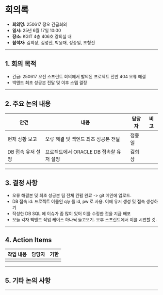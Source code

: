 # 회의록

- **회의명:** 250617 정오 긴급회의
- **일시:**  25년 6월 17일 10:00
- **장소:**  KGIT 4층 406호 강의실 내
- **참석자:**  김희상, 김성진, 박윤재, 정종일, 조형진

---

## 1. 회의 목적

- 긴급: 250617 오전 스프린트 회의에서 발의된 프로젝트 전반 404 오류 해결
- 백엔드 최초 성공본 전달 및 이후 스텝 결정

---

## 2. 주요 논의 내용

| 안건 | 내용 | 담당자 | 비고 |
|------|------|--------|------|
| 현재 상황 보고 | 오류 해결 및 백엔드 최초 성공본 전달 | 정종일 |      |
| DB 접속 유저 설정 | 프로젝트에서 ORACLE DB 접속할 유저 설정 | 김희상 |      |

---

## 3. 결정 사항
- 오류 해결본 및 최초 성공본 팀 전체 컨펌 완료 -> git 메인에 업로드.
- DB 접속 id: 프로젝트 이름인 qly 를 id, pw 로 사용. 이에 유저 생성 및 접속 생성하기
- 작성한 DB SQL 에 이슈가 좀 많이 있어 이를 수정한 것을 지금 배포
- 오늘 각자 백엔드 작업 케이스 하나씩 들고오기. 오후 스프린트에서 이를 시연할 것.
---

## 4. Action Items

| 작업 내용 | 담당자 | 기한 |
|-----------|--------|------|
| | | |
---

## 5. 기타 논의 사항

---

